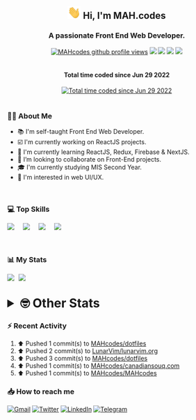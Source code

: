 <h2 align="center"><img src="./Hi.gif" width="30px" height="30px"> Hi, I'm MAH.codes</h2>

<h3 align="center">A passionate Front End Web Developer.</h3>

<div align="center">
  <a href="#"><img src="https://komarev.com/ghpvc/?username=MAHcodes&style=for-the-badge&color=FBA733" alt="MAHcodes github profile views" /></a>
  <a href="https://www.linux.org"><img src="https://img.shields.io/badge/OS-Linux-e06c75?style=for-the-badge&logo=linux" /></a>
	<a href="https://archlinux.org"><img src="https://img.shields.io/badge/DISTRO-Arch-56b6c2?style=for-the-badge&logo=arch-linux" /></a>
	<a href="https://dwm.suckless.org"><img src="https://img.shields.io/badge/WM-DWM-005577?style=for-the-badge&logo=dwm" /></a>
	<a href="https://neovim.io"><img src="https://img.shields.io/badge/IDE-Neovim-98c379?style=for-the-badge&logo=neovim" /></a>
</div>

<br>

<div align="center">
<h4>Total time coded since Jun 29 2022</h4>
<a href="https://wakatime.com/@44eeab2c-51f5-4574-a918-82e5b17d9c49"><img src="https://wakatime.com/badge/user/44eeab2c-51f5-4574-a918-82e5b17d9c49.svg?style=for-the-badge" alt="Total time coded since Jun 29 2022" /></a></div>
<br>

### :man_technologist: About Me

- :books: I'm self-taught Front End Web Developer.
- :ballot_box_with_check: I'm currently working on ReactJS projects.
- :dart: I'm currently learning ReactJS, Redux, Firebase & NextJS.
- :eyes: I’m looking to collaborate on Front-End projects.
- :mortar_board: I'm currently studying MIS Second Year.
- :art: I'm interested in web UI/UX.

<br>

### :computer: Top Skills

<div style="display:flex;">
<img width ='36px' src ='https://raw.githubusercontent.com/rahulbanerjee26/githubAboutMeGenerator/main/icons/html.svg' />
<img width ='36px' src ='https://raw.githubusercontent.com/rahulbanerjee26/githubAboutMeGenerator/main/icons/css.svg' />
<img width ='36px' src ='https://raw.githubusercontent.com/rahulbanerjee26/githubAboutMeGenerator/main/icons/javascript.svg' />
<img width ='36px' src ='https://raw.githubusercontent.com/rahulbanerjee26/githubAboutMeGenerator/main/icons/reactjs.svg' />
</div>

<br>
<br>

### :bar_chart: My Stats

<img src="https://github-readme-stats.vercel.app/api?username=MAHcodes&show_icons=true&locale=en" width="49%" /><span style="display:inline-block;width:2%"></span><img src="https://github-readme-streak-stats.herokuapp.com/?user=MAHcodes&" width="49%" />

<br>

<details>
<summary style="font-size: 1.75rem; font-weight: bold;"><strong style="font-size: 1.75rem; font-weight: bold;"> 🤓 Other Stats </strong></summary>
<br>

<!--START_SECTION:waka-->
![Lines of code](https://img.shields.io/badge/From%20Hello%20World%20I%27ve%20Written-256%20Thousand%20lines%20of%20code-blue)

**🐱 My GitHub Data** 

> 🏆 1,154 Contributions in the Year 2022
 > 
> 📦 342.7 kB Used in GitHub's Storage 
 > 
> 💼 Opted to Hire
 > 
> 📜 25 Public Repositories 
 > 
> 🔑 7 Private Repositories  
 > 
**I'm a Night 🦉** 

```text
🌞 Morning    152 commits    ███░░░░░░░░░░░░░░░░░░░░░░   14.62% 
🌆 Daytime    259 commits    ██████░░░░░░░░░░░░░░░░░░░   24.9% 
🌃 Evening    401 commits    █████████░░░░░░░░░░░░░░░░   38.56% 
🌙 Night      228 commits    █████░░░░░░░░░░░░░░░░░░░░   21.92%

```
📅 **I'm Most Productive on Sunday** 

```text
Monday       176 commits    ████░░░░░░░░░░░░░░░░░░░░░   16.92% 
Tuesday      152 commits    ███░░░░░░░░░░░░░░░░░░░░░░   14.62% 
Wednesday    126 commits    ███░░░░░░░░░░░░░░░░░░░░░░   12.12% 
Thursday     132 commits    ███░░░░░░░░░░░░░░░░░░░░░░   12.69% 
Friday       108 commits    ██░░░░░░░░░░░░░░░░░░░░░░░   10.38% 
Saturday     168 commits    ████░░░░░░░░░░░░░░░░░░░░░   16.15% 
Sunday       178 commits    ████░░░░░░░░░░░░░░░░░░░░░   17.12%

```


📊 **This Week I Spent My Time On** 

```text
⌚︎ Time Zone: Asia/Beirut

💬 Programming Languages: 
TypeScript               21 hrs 13 mins      ██████████████████░░░░░░░   72.89% 
JavaScript               3 hrs 19 mins       ██░░░░░░░░░░░░░░░░░░░░░░░   11.41% 
CSS                      2 hrs 34 mins       ██░░░░░░░░░░░░░░░░░░░░░░░   8.87% 
Lua                      50 mins             ░░░░░░░░░░░░░░░░░░░░░░░░░   2.92% 
Markdown                 22 mins             ░░░░░░░░░░░░░░░░░░░░░░░░░   1.27%

🔥 Editors: 
Neovim                   29 hrs 6 mins       █████████████████████████   100.0%

🐱‍💻 Projects: 
eeveelution              22 hrs 9 mins       ███████████████████░░░░░░   76.11% 
lunarvim.org             2 hrs 43 mins       ██░░░░░░░░░░░░░░░░░░░░░░░   9.38% 
chrisatmachine.com       2 hrs 10 mins       █░░░░░░░░░░░░░░░░░░░░░░░░   7.46% 
dotfiles                 1 hr 1 min          █░░░░░░░░░░░░░░░░░░░░░░░░   3.54% 
Unknown Project          23 mins             ░░░░░░░░░░░░░░░░░░░░░░░░░   1.36%

💻 Operating System: 
Linux                    29 hrs 6 mins       █████████████████████████   100.0%

```

**I Mostly Code in JavaScript** 

```text
JavaScript               15 repos            ██████████████░░░░░░░░░░░   55.56% 
Python                   3 repos             ██░░░░░░░░░░░░░░░░░░░░░░░   11.11% 
CSS                      2 repos             █░░░░░░░░░░░░░░░░░░░░░░░░   7.41% 
TypeScript               2 repos             █░░░░░░░░░░░░░░░░░░░░░░░░   7.41% 
HTML                     1 repo              █░░░░░░░░░░░░░░░░░░░░░░░░   3.7%

```



 Last Updated on 13/12/2022 18:43:18 UTC
<!--END_SECTION:waka-->

</details>

### :zap: Recent Activity

<!--RECENT_ACTIVITY:start-->
1. ⬆️ Pushed 1 commit(s) to [MAHcodes/dotfiles](https://github.com/MAHcodes/dotfiles)
2. ⬆️ Pushed 2 commit(s) to [LunarVim/lunarvim.org](https://github.com/LunarVim/lunarvim.org)
3. ⬆️ Pushed 3 commit(s) to [MAHcodes/dotfiles](https://github.com/MAHcodes/dotfiles)
4. ⬆️ Pushed 1 commit(s) to [MAHcodes/canadiansouq.com](https://github.com/MAHcodes/canadiansouq.com)
5. ⬆️ Pushed 1 commit(s) to [MAHcodes/MAHcodes](https://github.com/MAHcodes/MAHcodes)
<!--RECENT_ACTIVITY:end-->

### :inbox_tray: How to reach me

[![Gmail](https://img.shields.io/badge/Gmail-D14836?style=for-the-badge&logo=gmail&logoColor=white)](mailto:mhmdalihsen102@gmail.com)
[![Twitter](https://img.shields.io/badge/Twitter-1DA1F2?style=for-the-badge&logo=twitter&logoColor=white)](https://twitter.com/MhmdAliHsen)
[![LinkedIn](https://img.shields.io/badge/LinkedIn-0077B5?style=for-the-badge&logo=linkedin&logoColor=white)](https://www.linkedin.com/in/mah-codes-66b0671b7/)
[![Telegram](https://img.shields.io/badge/Telegram-2CA5E0?style=for-the-badge&logo=telegram&logoColor=white&bgColor=black)](https://t.me/mhmdalihsen)
